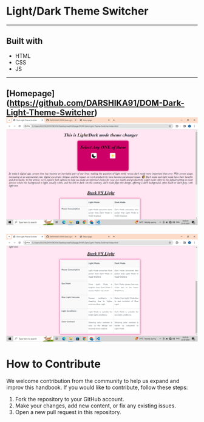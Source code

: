 # Light/Dark Theme Switcher


---

## Built with
- HTML
- CSS
- JS

---

## [Homepage] (https://github.com/DARSHIKA91/DOM-Dark-Light-Theme-Switcher) ![alt text](<Screenshot (106).png>)
![alt text](<Screenshot (107).png>)

# How to Contribute

We welcome contribution from the community to help us expand and improv this handbook. If you would like to contribute, follow these steps:

1. Fork the repository to your GitHub account.
2. Make your changes, add new content, or fix any existing issues.
3. Open a new pull request in this repository.
